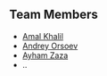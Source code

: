 ## Team Members

- [Amal Khalil](https://www.linkedin.com/in/amalkhalil/)
- [Andrey Orsoev](https://www.linkedin.com/in/andreyorsoev/) 
- [Ayham Zaza](https://www.linkedin.com/in/ayhamzaza/)
- ..
